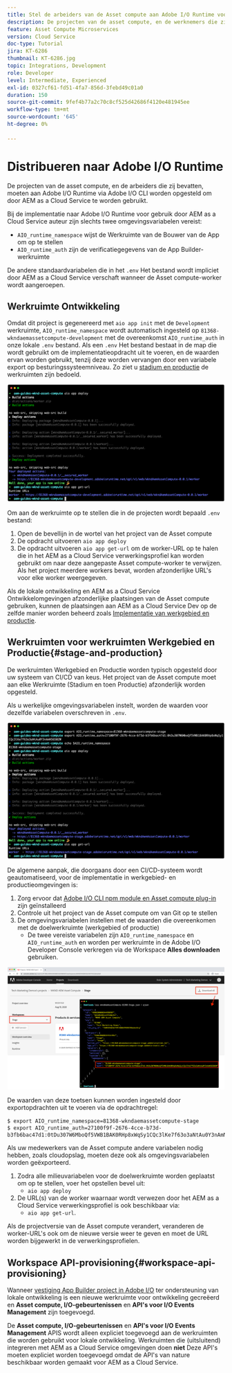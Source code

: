 ```yaml
---
title: Stel de arbeiders van de Asset compute aan Adobe I/O Runtime voor gebruik met AEM as a Cloud Service op
description: De projecten van de asset compute, en de werknemers die zij bevatten, moeten in Adobe I/O Runtime worden ingezet om door AEM as a Cloud Service te worden gebruikt.
feature: Asset Compute Microservices
version: Cloud Service
doc-type: Tutorial
jira: KT-6286
thumbnail: KT-6286.jpg
topic: Integrations, Development
role: Developer
level: Intermediate, Experienced
exl-id: 0327cf61-fd51-4fa7-856d-3febd49c01a0
duration: 150
source-git-commit: 9fef4b77a2c70c8cf525d42686f4120e481945ee
workflow-type: tm+mt
source-wordcount: '645'
ht-degree: 0%

---
```


# Distribueren naar Adobe I/O Runtime

De projecten van de asset compute, en de arbeiders die zij bevatten, moeten aan Adobe I/O Runtime via Adobe I/O CLI worden opgesteld om door AEM as a Cloud Service te worden gebruikt.

Bij de implementatie naar Adobe I/O Runtime voor gebruik door AEM as a Cloud Service auteur zijn slechts twee omgevingsvariabelen vereist:

+ `AIO_runtime_namespace` wijst de Werkruimte van de Bouwer van de App om op te stellen
+ `AIO_runtime_auth` zijn de verificatiegegevens van de App Builder-werkruimte

De andere standaardvariabelen die in het `.env` Het bestand wordt impliciet door AEM as a Cloud Service verschaft wanneer de Asset compute-worker wordt aangeroepen.

## Werkruimte Ontwikkeling

Omdat dit project is gegenereerd met `aio app init` met de `Development` werkruimte, `AIO_runtime_namespace` wordt automatisch ingesteld op `81368-wkndaemassetcompute-development` met de overeenkomst `AIO_runtime_auth` in onze lokale `.env` bestand.  Als een `.env` Het bestand bestaat in de map die wordt gebruikt om de implementatieopdracht uit te voeren, en de waarden ervan worden gebruikt, tenzij deze worden vervangen door een variabele export op besturingssysteemniveau. Zo ziet u [stadium en productie](#stage-and-production) de werkruimten zijn bedoeld.

![Implementatie van AIR-apps met behulp van .env-variabelen](./assets/runtime/development__aio.png)

Om aan de werkruimte op te stellen die in de projecten wordt bepaald `.env` bestand:

1. Open de bevellijn in de wortel van het project van de Asset compute
1. De opdracht uitvoeren `aio app deploy`
1. De opdracht uitvoeren `aio app get-url` om de worker-URL op te halen die in het AEM as a Cloud Service verwerkingsprofiel kan worden gebruikt om naar deze aangepaste Asset compute-worker te verwijzen. Als het project meerdere workers bevat, worden afzonderlijke URL&#39;s voor elke worker weergegeven.

Als de lokale ontwikkeling en AEM as a Cloud Service Ontwikkelomgevingen afzonderlijke plaatsingen van de Asset compute gebruiken, kunnen de plaatsingen aan AEM as a Cloud Service Dev op de zelfde manier worden beheerd zoals [Implementatie van werkgebied en productie](#stage-and-production).

## Werkruimten voor werkruimten Werkgebied en Productie{#stage-and-production}

De werkruimten Werkgebied en Productie worden typisch opgesteld door uw systeem van CI/CD van keus. Het project van de Asset compute moet aan elke Werkruimte (Stadium en toen Productie) afzonderlijk worden opgesteld.

Als u werkelijke omgevingsvariabelen instelt, worden de waarden voor dezelfde variabelen overschreven in `.env`.

![Implementatie van een AIR-toepassing met behulp van exportvariabelen](./assets/runtime/stage__export-and-aio.png)

De algemene aanpak, die doorgaans door een CI/CD-systeem wordt geautomatiseerd, voor de implementatie in werkgebied- en productieomgevingen is:

1. Zorg ervoor dat [Adobe I/O CLI npm module en Asset compute plug-in](../set-up/development-environment.md#aio) zijn geïnstalleerd
1. Controle uit het project van de Asset compute om van Git op te stellen
1. De omgevingsvariabelen instellen met de waarden die overeenkomen met de doelwerkruimte (werkgebied of productie)
   + De twee vereiste variabelen zijn `AIO_runtime_namespace` en `AIO_runtime_auth` en worden per werkruimte in de Adobe I/O Developer Console verkregen via de Workspace __Alles downloaden__ gebruiken.

![Adobe Developer Console - AIO Runtime Namespace en Auth](./assets/runtime/stage-auth-namespace.png)

De waarden van deze toetsen kunnen worden ingesteld door exportopdrachten uit te voeren via de opdrachtregel:

```
$ export AIO_runtime_namespace=81368-wkndaemassetcompute-stage
$ export AIO_runtime_auth=27100f9f-2676-4cce-b73d-b3fb6bac47d1:0tDu307W6MboQf5VWB1BAK0RHp8xWqSy1CQc3lKe7f63o3aNtAu0Y3nAmN56502W
```

Als uw medewerkers van de Asset compute andere variabelen nodig hebben, zoals cloudopslag, moeten deze ook als omgevingsvariabelen worden geëxporteerd.

1. Zodra alle milieuvariabelen voor de doelwerkruimte worden geplaatst om op te stellen, voer het opstellen bevel uit:
   + `aio app deploy`
1. De URL(s) van de worker waarnaar wordt verwezen door het AEM as a Cloud Service verwerkingsprofiel is ook beschikbaar via:
   + `aio app get-url`.

Als de projectversie van de Asset compute verandert, veranderen de worker-URL&#39;s ook om de nieuwe versie weer te geven en moet de URL worden bijgewerkt in de verwerkingsprofielen.

## Workspace API-provisioning{#workspace-api-provisioning}

Wanneer [vestiging App Builder project in Adobe I/O](../set-up/app-builder.md) ter ondersteuning van lokale ontwikkeling is een nieuwe werkruimte voor ontwikkeling gecreëerd en __Asset compute, I/O-gebeurtenissen__ en __API&#39;s voor I/O Events Management__ zijn toegevoegd.

De __Asset compute, I/O-gebeurtenissen__ en __API&#39;s voor I/O Events Management__ APIS wordt alleen expliciet toegevoegd aan de werkruimten die worden gebruikt voor lokale ontwikkeling. Werkruimten die (uitsluitend) integreren met AEM as a Cloud Service omgevingen doen __niet__ Deze API&#39;s moeten expliciet worden toegevoegd omdat de API&#39;s van nature beschikbaar worden gemaakt voor AEM as a Cloud Service.
